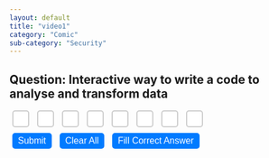 ```yaml
---
layout: default
title: "video1"
category: "Comic"
sub-category: "Security"
---
```

## Question: Interactive way to write a code to analyse and transform data

<form id="petForm">
  <label for="letterN"></label>
  <input type="text" id="letterN" maxlength="1" class="letter-input" oninput="this.value = this.value.toUpperCase()">
  <label for="letterO"></label>
  <input type="text" id="letterO" maxlength="1" class="letter-input" oninput="this.value = this.value.toUpperCase()">
  <label for="letterT"></label>
  <input type="text" id="letterT" maxlength="1" class="letter-input" oninput="this.value = this.value.toUpperCase()">
  <label for="letterE"></label>
  <input type="text" id="letterE" maxlength="1" class="letter-input" oninput="this.value = this.value.toUpperCase()">
  <label for="letterB"></label>
  <input type="text" id="letterB" maxlength="1" class="letter-input" oninput="this.value = this.value.toUpperCase()">
  <label for="letterO2"></label>
  <input type="text" id="letterO2" maxlength="1" class="letter-input" oninput="this.value = this.value.toUpperCase()">
  <label for="letterO3"></label>
  <input type="text" id="letterO3" maxlength="1" class="letter-input" oninput="this.value = this.value.toUpperCase()">
  <label for="letterK"></label>
  <input type="text" id="letterK" maxlength="1" class="letter-input" oninput="this.value = this.value.toUpperCase()">
  <br>
  <button type="button" onclick="checkAnswer()">Submit</button>
  <button type="button" onclick="clearAll()">Clear All</button>
  <button type="button" onclick="fillCorrectAnswer()">Fill Correct Answer</button>
</form>

<p id="result"></p>

<style>
  .letter-input {
    width: 30px;
    height: 30px;
    text-align: center;
    font-size: 18px;
    border: 2px solid #ccc;
    border-radius: 5px;
    margin: 0 5px;
    transition: border-color 0.3s;
  }

  .letter-input:focus {
    border-color: #007bff;
    outline: none;
  }

  button {
    margin: 10px 5px;
    padding: 5px 10px;
    font-size: 16px;
    border: none;
    border-radius: 5px;
    background-color: #007bff;
    color: white;
    cursor: pointer;
    transition: background-color 0.3s;
  }

  button:hover {
    background-color: #0056b3;
  }

  #result {
    margin-top: 10px;
    font-size: 18px;
  }
</style>

<script>
  function checkAnswer() {
    var n = document.getElementById('letterN').value.toUpperCase();
    var o = document.getElementById('letterO').value.toUpperCase();
    var t = document.getElementById('letterT').value.toUpperCase();
    var e = document.getElementById('letterE').value.toUpperCase();
    var b = document.getElementById('letterB').value.toUpperCase();
    var o2 = document.getElementById('letterO2').value.toUpperCase();
    var o3 = document.getElementById('letterO3').value.toUpperCase();
    var k = document.getElementById('letterK').value.toUpperCase();
    var isCorrect = true;

    if (n !== 'N') {
      document.getElementById('letterN').style.color = 'red';
      isCorrect = false;
    } else {
      document.getElementById('letterN').style.color = 'black';
    }

    if (o !== 'O') {
      document.getElementById('letterO').style.color = 'red';
      isCorrect = false;
    } else {
      document.getElementById('letterO').style.color = 'black';
    }

    if (t !== 'T') {
      document.getElementById('letterT').style.color = 'red';
      isCorrect = false;
    } else {
      document.getElementById('letterT').style.color = 'black';
    }

    if (e !== 'E') {
      document.getElementById('letterE').style.color = 'red';
      isCorrect = false;
    } else {
      document.getElementById('letterE').style.color = 'black';
    }

    if (b !== 'B') {
      document.getElementById('letterB').style.color = 'red';
      isCorrect = false;
    } else {
      document.getElementById('letterB').style.color = 'black';
    }

    if (o2 !== 'O') {
      document.getElementById('letterO2').style.color = 'red';
      isCorrect = false;
    } else {
      document.getElementById('letterO2').style.color = 'black';
    }

     if (o3 !== 'O') {
      document.getElementById('letterO3').style.color = 'red';
      isCorrect = false;
    } else {
      document.getElementById('letterO3').style.color = 'black';
    }

    if (k !== 'K') {
      document.getElementById('letterK').style.color = 'red';
      isCorrect = false;
    } else {
      document.getElementById('letterK').style.color = 'black';
    }

    if (isCorrect) {
      document.getElementById('result').innerText = 'Correct!';
    } else {
      document.getElementById('result').innerText = 'Try Again';
    }
  }

  function clearAll() {
    document.getElementById('letterN').value = '';
    document.getElementById('letterO').value = '';
    document.getElementById('letterT').value = '';
    document.getElementById('letterE').value = '';
    document.getElementById('letterB').value = '';
    document.getElementById('letterO2').value = '';
    document.getElementById('letterO3').value = '';
    document.getElementById('letterK').value = '';
    document.getElementById('letterN').style.color = 'black';
    document.getElementById('letterO').style.color = 'black';
    document.getElementById('letterT').style.color = 'black';
    document.getElementById('letterE').style.color = 'black';
    document.getElementById('letterB').style.color = 'black';
    document.getElementById('letterO2').style.color = 'black';
    document.getElementById('letterO3').style.color = 'black';
    document.getElementById('letterK').style.color = 'black';
    document.getElementById('result').innerText = '';
  }

  function fillCorrectAnswer() {
    document.getElementById('letterN').value = 'N';
    document.getElementById('letterO').value = 'O';
    document.getElementById('letterT').value = 'T';
    document.getElementById('letterE').value = 'E';
    document.getElementById('letterB').value = 'B';
    document.getElementById('letterO2').value = 'O';
    document.getElementById('letterO3').value = 'O';
    document.getElementById('letterK').value = 'K';
    document.getElementById('letterN').style.color = 'black';
    document.getElementById('letterO').style.color = 'black';
    document.getElementById('letterT').style.color = 'black';
    document.getElementById('letterE').style.color = 'black';
    document.getElementById('letterB').style.color = 'black';
    document.getElementById('letterO2').style.color = 'black';
    document.getElementById('letterO3').style.color = 'black';
    document.getElementById('letterK').style.color = 'black';
    document.getElementById('result').innerText = '';
  }
</script>
